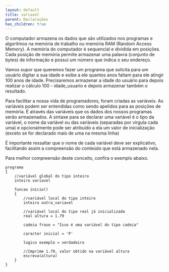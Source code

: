 ```yaml
---
layout: default
title: variavel
parent: Declarações
has_children: true
---
```

O computador armazena os dados que são utilizados nos programas e algoritmos na memória de trabalho ou memória RAM (Random Access Memory). A memória do computador é sequencial e dividida em posições. Cada posição de memória permite armazenar uma palavra (conjunto de bytes) de informação e possui um número que indica o seu endereço.

Vamos supor que queremos fazer um programa que solicita para um usuário digitar a sua idade e exibe a ele quantos anos faltam para ele atingir 100 anos de idade. Precisaremos armazenar a idade do usuário para depois realizar o cálculo 100 - idade\_usuario e depois armazenar também o resultado.

Para facilitar a nossa vida de programadores, foram criadas as variáveis. As variáveis podem ser entendidas como sendo apelidos para as posições de memória. É através das variáveis que os dados dos nossos programas serão armazenados. A sintaxe para se declarar uma variável é o tipo da variável, o nome da variável ou das variáveis (separadas por virgula cada uma) e opcionalmente pode ser atribuído a ela um valor de inicialização (exceto se for declarado mais de uma na mesma linha)

É importante ressaltar que o nome de cada variável deve ser explicativo, facilitando assim a compreensão do conteúdo que está armazenado nela.

Para melhor compreensão deste conceito, confira o exemplo abaixo.

```
programa
{
    //variável global do tipo inteiro
    inteiro variavel
	
    funcao inicio()
    {
        //variável local do tipo inteiro
        inteiro outra_variavel 

        //variável local do tipo real já inicializada
        real altura = 1.79

        cadeia frase = "Isso é uma variável do tipo cadeia"

        caracter inicial = 'P'

        logico exemplo = verdadeiro

        //Imprime 1.79, valor obtido na variável altura
        escreva(altura)
    }
}

```

